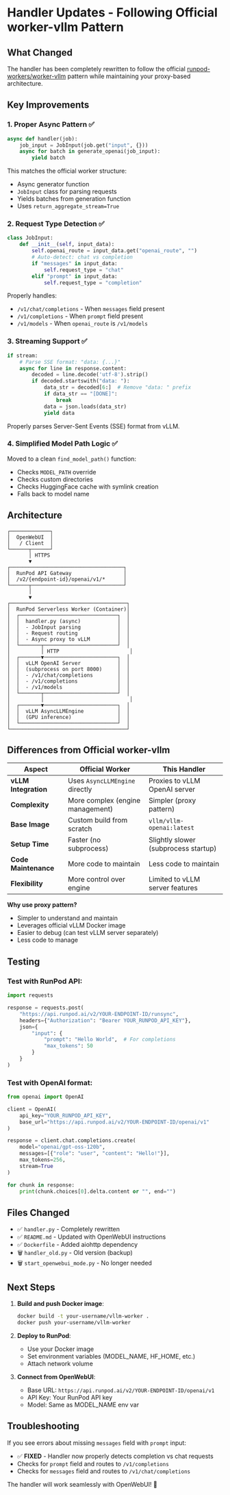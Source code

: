 # Handler Updates - Following Official worker-vllm Pattern

## What Changed

The handler has been completely rewritten to follow the official [runpod-workers/worker-vllm](https://github.com/runpod-workers/worker-vllm) pattern while maintaining your proxy-based architecture.

## Key Improvements

### 1. **Proper Async Pattern** ✅
```python
async def handler(job):
    job_input = JobInput(job.get("input", {}))
    async for batch in generate_openai(job_input):
        yield batch
```

This matches the official worker structure:
- Async generator function
- `JobInput` class for parsing requests
- Yields batches from generation function
- Uses `return_aggregate_stream=True`

### 2. **Request Type Detection** ✅
```python
class JobInput:
    def __init__(self, input_data):
        self.openai_route = input_data.get("openai_route", "")
        # Auto-detect: chat vs completion
        if "messages" in input_data:
            self.request_type = "chat"
        elif "prompt" in input_data:
            self.request_type = "completion"
```

Properly handles:
- `/v1/chat/completions` - When `messages` field present
- `/v1/completions` - When `prompt` field present
- `/v1/models` - When `openai_route` is `/v1/models`

### 3. **Streaming Support** ✅
```python
if stream:
    # Parse SSE format: "data: {...}"
    async for line in response.content:
        decoded = line.decode('utf-8').strip()
        if decoded.startswith("data: "):
            data_str = decoded[6:]  # Remove "data: " prefix
            if data_str == "[DONE]":
                break
            data = json.loads(data_str)
            yield data
```

Properly parses Server-Sent Events (SSE) format from vLLM.

### 4. **Simplified Model Path Logic** ✅
Moved to a clean `find_model_path()` function:
- Checks `MODEL_PATH` override
- Checks custom directories
- Checks HuggingFace cache with symlink creation
- Falls back to model name

## Architecture

```
┌─────────────┐
│  OpenWebUI  │
│   / Client  │
└──────┬──────┘
       │ HTTPS
       ▼
┌─────────────────────────────────────┐
│  RunPod API Gateway                 │
│  /v2/{endpoint-id}/openai/v1/*      │
└──────┬──────────────────────────────┘
       │
       ▼
┌──────────────────────────────────────┐
│  RunPod Serverless Worker (Container)│
│  ┌────────────────────────────────┐  │
│  │  handler.py (async)            │  │
│  │  - JobInput parsing            │  │
│  │  - Request routing             │  │
│  │  - Async proxy to vLLM         │  │
│  └───────┬────────────────────────┘  │
│          │ HTTP                       │
│  ┌───────▼────────────────────────┐  │
│  │  vLLM OpenAI Server            │  │
│  │  (subprocess on port 8000)     │  │
│  │  - /v1/chat/completions        │  │
│  │  - /v1/completions             │  │
│  │  - /v1/models                  │  │
│  └───────┬────────────────────────┘  │
│          │                            │
│  ┌───────▼────────────────────────┐  │
│  │  vLLM AsyncLLMEngine           │  │
│  │  (GPU inference)               │  │
│  └────────────────────────────────┘  │
└──────────────────────────────────────┘
```

## Differences from Official worker-vllm

| Aspect | Official Worker | This Handler |
|--------|----------------|--------------|
| **vLLM Integration** | Uses `AsyncLLMEngine` directly | Proxies to vLLM OpenAI server |
| **Complexity** | More complex (engine management) | Simpler (proxy pattern) |
| **Base Image** | Custom build from scratch | `vllm/vllm-openai:latest` |
| **Setup Time** | Faster (no subprocess) | Slightly slower (subprocess startup) |
| **Code Maintenance** | More code to maintain | Less code to maintain |
| **Flexibility** | More control over engine | Limited to vLLM server features |

**Why use proxy pattern?**
- Simpler to understand and maintain
- Leverages official vLLM Docker image
- Easier to debug (can test vLLM server separately)
- Less code to manage

## Testing

### Test with RunPod API:
```python
import requests

response = requests.post(
    "https://api.runpod.ai/v2/YOUR-ENDPOINT-ID/runsync",
    headers={"Authorization": "Bearer YOUR_RUNPOD_API_KEY"},
    json={
        "input": {
            "prompt": "Hello World",  # For completions
            "max_tokens": 50
        }
    }
)
```

### Test with OpenAI format:
```python
from openai import OpenAI

client = OpenAI(
    api_key="YOUR_RUNPOD_API_KEY",
    base_url="https://api.runpod.ai/v2/YOUR-ENDPOINT-ID/openai/v1"
)

response = client.chat.completions.create(
    model="openai/gpt-oss-120b",
    messages=[{"role": "user", "content": "Hello!"}],
    max_tokens=256,
    stream=True
)

for chunk in response:
    print(chunk.choices[0].delta.content or "", end="")
```

## Files Changed

- ✅ `handler.py` - Completely rewritten
- ✅ `README.md` - Updated with OpenWebUI instructions
- ✅ `Dockerfile` - Added aiohttp dependency
- 🗑️ `handler_old.py` - Old version (backup)
- 🗑️ `start_openwebui_mode.py` - No longer needed

## Next Steps

1. **Build and push Docker image**:
   ```bash
   docker build -t your-username/vllm-worker .
   docker push your-username/vllm-worker
   ```

2. **Deploy to RunPod**:
   - Use your Docker image
   - Set environment variables (MODEL_NAME, HF_HOME, etc.)
   - Attach network volume

3. **Connect from OpenWebUI**:
   - Base URL: `https://api.runpod.ai/v2/YOUR-ENDPOINT-ID/openai/v1`
   - API Key: Your RunPod API key
   - Model: Same as MODEL_NAME env var

## Troubleshooting

If you see errors about missing `messages` field with `prompt` input:
- ✅ **FIXED** - Handler now properly detects completion vs chat requests
- Checks for `prompt` field and routes to `/v1/completions`
- Checks for `messages` field and routes to `/v1/chat/completions`

The handler will work seamlessly with OpenWebUI! 🎉
